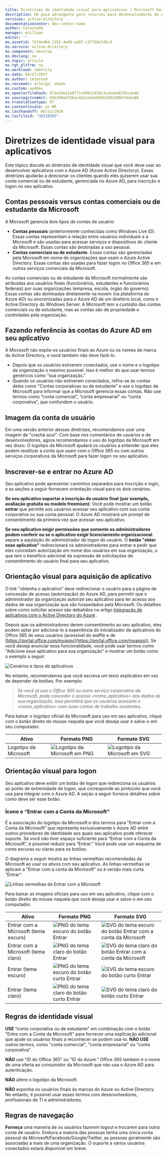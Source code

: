 ```yaml
---
title: Diretrizes de identidade visual para aplicativos | Microsoft Docs
description: Um guia abrangente para recursos para desenvolvedores do Azure Active Directory
services: active-directory
documentationcenter: dev-center-name
author: CelesteDG
manager: mtillman
editor: ''
ms.assetid: 72f4e464-1352-4a49-a18f-c37f58e7d5c4
ms.service: active-directory
ms.component: develop
ms.devlang: na
ms.topic: article
ms.tgt_pltfrm: na
ms.workload: identity
ms.date: 04/27/2017
ms.author: celested
ms.reviewer: arielgo, skwan
ms.custom: aaddev
ms.openlocfilehash: 97ae16e21e0771c89b1c878c3cabaeab25bcee4b
ms.sourcegitcommit: 65b399eb756acde21e4da85862d92d98bf9eba86
ms.translationtype: HT
ms.contentlocale: pt-BR
ms.lasthandoff: 06/22/2018
ms.locfileid: "36318595"
---
```

# <a name="branding-guidelines-for-applications"></a>Diretrizes de identidade visual para aplicativos

Este tópico discute as diretrizes de identidade visual que você deve usar ao desenvolver aplicativos com o Azure AD (Azure Active Directory). Essas diretrizes ajudarão a direcionar os clientes quando eles quiserem usar sua conta comercial ou de estudante, gerenciada no Azure AD, para inscrição e logon no seu aplicativo.

## <a name="personal-accounts-vs-work-or-school-accounts-from-microsoft"></a>Contas pessoais versus contas comerciais ou de estudante da Microsoft

A Microsoft gerencia dois tipos de contas de usuário:

* **Contas pessoais** (anteriormente conhecidas como Windows Live ID). Essas contas representam a relação entre usuários *individuais* e a Microsoft e são usadas para acessar serviços e dispositivos do cliente da Microsoft. Essas contas são destinadas a uso pessoal.
* **Contas comerciais ou de estudante.** Essas contas são gerenciadas pela Microsoft em nome de organizações que usam o Azure Active Directory. Essas contas são usadas para fazer logon no Office 365 e em outros serviços comerciais da Microsoft.

As contas comerciais ou de estudante da Microsoft  normalmente são atribuídas aos usuários finais (funcionários, estudantes e funcionários federais) por suas organizações (empresa, escola, órgão do governo). Essas contas são dominadas diretamente na nuvem (na plataforma do Azure AD) ou sincronizadas para o Azure AD de um diretório local, como o Active Directory do Windows Server. A Microsoft tem a *custódia* das contas comerciais ou de estudante, mas as contas são de propriedade e controladas pela organização.

## <a name="referring-to-azure-ad-accounts-in-your-application"></a>Fazendo referência às contas do Azure AD em seu aplicativo

A Microsoft não expõe os usuários finais ao Azure ou os nomes de marca do Active Directory, e você também não deve fazê-lo.

* Depois que os usuários estiverem conectados, use o nome e o logotipo da organização o máximo possível. Isso é melhor do que usar termos genéricos como “sua organização.”
* Quando os usuários não estiverem conectados, refira-se às contas deles como "Contas corporativas ou de estudante" e use o logotipo da Microsoft para informar que a Microsoft gerencia essas contas. Não use termos como “conta comercial”, “conta empresarial” ou “conta corporativa”, que confundem o usuário.

## <a name="user-account-pictogram"></a>Imagem da conta de usuário

Em uma versão anterior dessas diretrizes, recomendamos usar uma imagem de "crachá azul". Com base nos comentários de usuários e de desenvolvedores, agora recomendamos o uso do logotipo da Microsoft em vez disso. O logotipo da Microsoft ajudará os usuários a entender que eles podem reutilizar a conta que usam com o Office 365 ou com outros serviços corporativos da Microsoft para fazer logon no seu aplicativo.

## <a name="signing-up-and-signing-in-with-azure-ad"></a>Inscrever-se e entrar no Azure AD

Seu aplicativo pode apresentar caminhos separados para inscrição e login, e as seções a seguir fornecem orientação visual para os dois cenários.

**Se seu aplicativo suportar a inscrição do usuário final (por exemplo, avaliação gratuita ou modelo freemium)**: Você pode mostrar um botão **entrar** que permite aos usuários acessar seu aplicativo com sua conta corporativa ou sua conta pessoal. O Azure AD mostrará um prompt de consentimento da primeira vez que acessar seu aplicativo.

**Se seu aplicativo exigir permissões que somente os administradores podem conferir ou se o aplicativo exigir licenciamento organizacional**: separe a aquisição do administrador de logon do usuário. O **botão "obter esse aplicativo"** redirecionará os administradores para entrar e pedir que eles concedam autorização em nome dos usuários em sua organização, o que tem o benefício adicional da supressão de solicitações de consentimento do usuário final para seu aplicativo.

## <a name="visual-guidance-for-app-acquisition"></a>Orientação visual para aquisição de aplicativo

O link "obtenha o aplicativo" deve redirecionar o usuário para a página de concessão de acesso (autorização) do Azure AD, para permitir que o administrador da organização autorize seu aplicativo para ter acesso aos dados de sua organização que são hospedados pela Microsoft. Os detalhes sobre como solicitar acesso são debatidos no artigo [Integração de aplicativos com o Active Directory do Azure](active-directory-integrating-applications.md) .

Depois que os administradores derem consentimento ao seu aplicativo, eles podem optar por adicioná-lo à experiência do inicializador de aplicativos do Office 365 de seus usuários (acessível do waffle e de [https://portal.office.com/myapps](https://portal.office.com/myapps)). Se você deseja anunciar essa funcionalidade, você pode usar termos como "Adicione esse aplicativo para sua organização" e mostrar um botão como o exemplo a seguir:

![Cenários e tipos de aplicativos](./media/active-directory-branding-guidelines/add-to-my-org.png)

No entanto, recomendamos que você escreva um texto explicativo em vez de depender de botões. Por exemplo: 

> *Se você já usa o Office 365 ou outro serviço corporativo da Microsoft, pode conceder o acesso <nome_aplicativo> aos dados de sua organização. Isso permitirá que os usuários acessem o <nome_aplicativo> com suas contas de trabalho existentes.*

Para baixar o logotipo oficial da Microsoft para uso em seu aplicativo, clique com o botão direito do mouse naquela que você deseja usar e salve-o em seu computador.

| Ativo                                | Formato PNG | Formato SVG |
| ------------------------------------ | ---------- | ---------- |
| Logotipo da Microsoft  | ![Logotipo da Microsoft em PNG](./media/active-directory-branding-guidelines/MS-SymbolLockup_MSSymbol_19.png) | ![Logotipo da Microsoft em SVG](./media/active-directory-branding-guidelines/MS-SymbolLockup_MSSymbol_19.svg) |

## <a name="visual-guidance-for-sign-in"></a>Orientação visual para logon

Seu aplicativo deve exibir um botão de logon que redireciona os usuários ao ponto de extremidade de logon, que corresponde ao protocolo que você usa para integrar com o Azure AD. A seção a seguir fornece detalhes sobre como deve ser esse botão.

### <a name="pictogram-and-sign-in-with-microsoft"></a>Ícone e “Entrar com a Conta da Microsoft”

É a associação do logotipo da Microsoft e dos termos para “Entrar com a Conta da Microsoft” que representa exclusivamente o Azure AD entre outros provedores de identidade aos quais seu aplicativo pode oferecer suporte. Se você não tiver espaço suficiente para “Entrar com a Conta da Microsoft”, é possível reduzir para “Entrar.” Você pode usar um esquema de cores escuras ou claras para os botões.

O diagrama a seguir mostra as linhas vermelhas recomendadas da Microsoft ao usar os ativos com seu aplicativo. As linhas vermelhas se aplicam a “Entrar com a conta da Microsoft” ou à versão mais curta “Entrar”.

![Linhas vermelhas de Entrar com a Microsoft](./media/active-directory-branding-guidelines/Sign-in-with-Microsoft-redlines.png)

Para baixar as imagens oficiais para uso em seu aplicativo, clique com o botão direito do mouse naquela que você deseja usar e salve-o em seu computador.

| Ativo                                | Formato PNG | Formato SVG |
| ------------------------------------ | ---------- | ---------- |
| Entrar com a Microsoft (tema escuro)  | ![PNG do tema escuro do botão Entrar](./media/active-directory-branding-guidelines/MS-SymbolLockup_SignIn_dark.png) | ![SVG do tema escuro do botão Entrar com a conta da Microsoft](./media/active-directory-branding-guidelines/MS-SymbolLockup_SignIn_dark.svg) |
| Entrar com a Microsoft (tema claro) | ![PNG do tema claro do botão Entrar](./media/active-directory-branding-guidelines/MS-SymbolLockup_SignIn_light.png) | ![SVG do tema claro do botão Entrar com a conta da Microsoft](./media/active-directory-branding-guidelines/MS-SymbolLockup_SignIn_light.svg) |
| Entrar (tema escuro)                 | ![PNG do tema escuro do botão curto Entrar](./media/active-directory-branding-guidelines/MS-SymbolLockup_SignIn_dark_short.png) | ![SVG do tema escuro do botão curto Entrar](./media/active-directory-branding-guidelines/MS-SymbolLockup_SignIn_dark_short.svg) |
| Entrar (tema claro)                | ![PNG do tema claro do botão curto Entrar](./media/active-directory-branding-guidelines/MS-SymbolLockup_SignIn_light_short.png) | ![SVG do tema claro do botão curto Entrar](./media/active-directory-branding-guidelines/MS-SymbolLockup_SignIn_light_short.svg) |


## <a name="branding-dos-and-donts"></a>Regras de identidade visual

**USE** “conta corporativa ou de estudante” em combinação com o botão "Entre com a Conta da Microsoft" para fornecer uma explicação adicional que ajude os usuários finais a reconhecer se podem usá-lo. **NÃO USE** outros termos, como "conta comercial", "conta empresarial" ou "conta corporativa".

**NÃO** use “ID do Office 365” ou “ID do Azure.” Office 365 também é o nome de uma oferta ao consumidor da Microsoft que não usa o Azure AD para autenticação.

**NÃO** altere o logotipo da Microsoft.

**NÃO** exponha os usuários finais às marcas do Azure ou Active Directory. No entanto, é possível usar esses termos com desenvolvedores, profissionais de TI e administradores.

## <a name="navigation-dos-and-donts"></a>Regras de navegação

**Forneça** uma maneira de os usuários fazerem logout e trocarem para outra conta de usuário. Embora a maioria das pessoas tenha uma única conta pessoal da Microsoft/Facebook/Google/Twitter, as pessoas geralmente são associadas a mais de uma organização. O suporte a vários usuários conectados estará disponível em breve.
